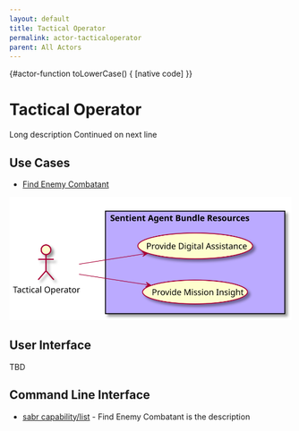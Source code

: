 ```yaml
---
layout: default
title: Tactical Operator
permalink: actor-tacticaloperator
parent: All Actors
---
```


{#actor-function toLowerCase() { [native code] }}

# Tactical Operator

Long description Continued on next line



## Use Cases

* [Find Enemy Combatant](usecase-FindEnemyCombatant)

  
![Use Case Diagram](./usecase.svg)

## User Interface
TBD

## Command Line Interface
* [ sabr capability/list](action--sabr-capability-list) - Find Enemy Combatant is the description

